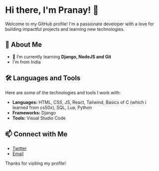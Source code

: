 # Hi there, I'm Pranay! 👋

Welcome to my GitHub profile! I'm a passionate developer with a love for building impactful projects and learning new technologies.

## 🚀 About Me

- 🌱 I’m currently learning **Django, NodeJS and Git**
- I'm from India

## 🛠️ Languages and Tools

Here are some of the technologies and tools I work with:

- **Languages:** HTML, CSS, JS, React, Tailwind, Basics of C (which i learned from cs50x), SQL, Lua, Python
- **Frameworks:**  Django
- **Tools:** Visual Studio Code

## 📫 Connect with Me

- [Twitter](https://twitter.com/Pran4y)
- [Email](mailto:contactpranay10@gmail.com)
  

Thanks for visiting my profile!
